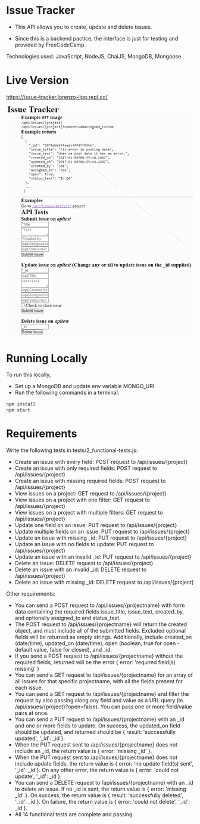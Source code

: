 # Issue Tracker

- This API allows you to create, update and delete issues.

- Since this is a backend pactice, the interface is just for testing and provided by FreeCodeCamp.

Technologies used: JavaScript, NodeJS, ChaiJS, MongoDB, Mongoose

# Live Version

https://issue-tracker.lorenzo-lipp.repl.co/

![image](./images/preview.png)

# Running Locally

To run this locally, 
- Set up a MongoDB and update env variable MONGO_URI
- Run the following commands in a terminal:

```
npm install
npm start
```

# Requirements

Write the following tests in tests/2_functional-tests.js:

- Create an issue with every field: POST request to /api/issues/{project}
- Create an issue with only required fields: POST request to /api/issues/{project}
- Create an issue with missing required fields: POST request to /api/issues/{project}
- View issues on a project: GET request to /api/issues/{project}
- View issues on a project with one filter: GET request to /api/issues/{project}
- View issues on a project with multiple filters: GET request to /api/issues/{project}
- Update one field on an issue: PUT request to /api/issues/{project}
- Update multiple fields on an issue: PUT request to /api/issues/{project}
- Update an issue with missing _id: PUT request to /api/issues/{project}
- Update an issue with no fields to update: PUT request to /api/issues/{project}
- Update an issue with an invalid _id: PUT request to /api/issues/{project}
- Delete an issue: DELETE request to /api/issues/{project}
- Delete an issue with an invalid _id: DELETE request to /api/issues/{project}
- Delete an issue with missing _id: DELETE request to /api/issues/{project}

Other requirements:

- You can send a POST request to /api/issues/{projectname} with form data containing the required fields issue_title, issue_text, created_by, and optionally assigned_to and status_text.
- The POST request to /api/issues/{projectname} will return the created object, and must include all of the submitted fields. Excluded optional fields will be returned as empty strings. Additionally, include created_on (date/time), updated_on (date/time), open (boolean, true for open - default value, false for closed), and _id.
- If you send a POST request to /api/issues/{projectname} without the required fields, returned will be the error { error: 'required field(s) missing' }
- You can send a GET request to /api/issues/{projectname} for an array of all issues for that specific projectname, with all the fields present for each issue.
- You can send a GET request to /api/issues/{projectname} and filter the request by also passing along any field and value as a URL query (ie. /api/issues/{project}?open=false). You can pass one or more field/value pairs at once.
- You can send a PUT request to /api/issues/{projectname} with an _id and one or more fields to update. On success, the updated_on field should be updated, and returned should be {  result: 'successfully updated', '_id': _id }.
- When the PUT request sent to /api/issues/{projectname} does not include an _id, the return value is { error: 'missing _id' }.
- When the PUT request sent to /api/issues/{projectname} does not include update fields, the return value is { error: 'no update field(s) sent', '_id': _id }. On any other error, the return value is { error: 'could not update', '_id': _id }.
- You can send a DELETE request to /api/issues/{projectname} with an _id to delete an issue. If no _id is sent, the return value is { error: 'missing _id' }. On success, the return value is { result: 'successfully deleted', '_id': _id }. On failure, the return value is { error: 'could not delete', '_id': _id }.
- All 14 functional tests are complete and passing.
